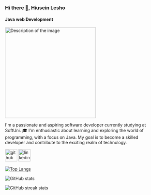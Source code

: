 ### Hi there 👋, Hiusein Lesho
#### Java web Development

<img src="https://www.jrebel.com/sites/default/files/image/2020-05/image-blog-revel-top-java-tools.jpg" alt="Description of the image" width="300"/>

I'm a passionate and aspiring software developer currently studying at SoftUni. 🎓 I'm enthusiastic about learning and exploring the world of programming, with a focus on Java. My goal is to become a skilled developer and contribute to the exciting realm of technology.

[<img src='https://cdn.jsdelivr.net/npm/simple-icons@3.0.1/icons/github.svg' alt='github' height='40'>](https://github.com/hiuseinlesho)
[<img src='https://cdn.jsdelivr.net/npm/simple-icons@3.0.1/icons/linkedin.svg' alt='linkedin' height='40'>](https://www.linkedin.com/in/hiusein-lesho-944640291/)  

[![Top Langs](https://github-readme-stats.vercel.app/api/top-langs/?username=hiuseinlesho)](https://github.com/anuraghazra/github-readme-stats)

![GitHub stats](https://github-readme-stats.vercel.app/api?username=hiuseinlesho&show_icons=true)  

![GitHub streak stats](https://streak-stats.demolab.com/?user=hiuseinlesho)  

